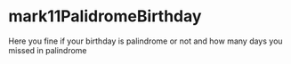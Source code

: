 # mark11PalidromeBirthday
Here you fine if your birthday is palindrome or not and how many days you missed in palindrome
